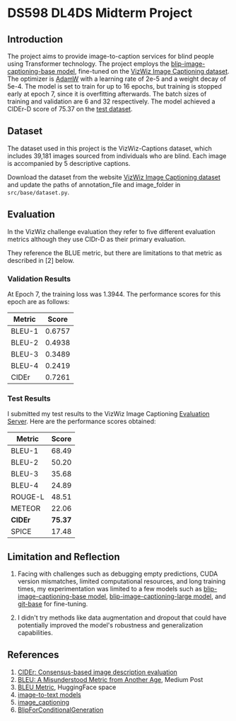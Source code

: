 # DS598 DL4DS Midterm Project

## Introduction

The project aims to provide image-to-caption services for blind people using Transformer technology. The project employs the [blip-image-captioning-base model](https://huggingface.co/Salesforce/blip-image-captioning-base), fine-tuned on the [VizWiz Image Captioning dataset](https://vizwiz.org/tasks-and-datasets/image-captioning/). The optimizer is [AdamW](https://pytorch.org/docs/stable/generated/torch.optim.AdamW.html) with a learning rate of 2e-5 and a weight decay of 5e-4. The model is set to train for up to 16 epochs, but training is stopped early at epoch 7, since it is overfitting afterwards. The batch sizes of training and validation are 6 and 32 respectively. The model achieved a CIDEr-D score of 75.37 on the [test dataset](https://eval.ai/web/challenges/challenge-page/739/leaderboard/2006).

## Dataset

The dataset used in this project is the VizWiz-Captions dataset, which includes 39,181 images sourced from individuals who are blind. Each image is accompanied by 5 descriptive captions. 

Download the dataset from the website [VizWiz Image Captioning dataset](https://vizwiz.org/tasks-and-datasets/image-captioning/) and update the paths of annotation_file and image_folder in `src/base/dataset.py`.

## Evaluation

In the VizWiz challenge evaluation they refer to five different evaluation metrics although they use CIDr-D as their primary evaluation.

They reference the BLUE metric, but there are limitations to that metric as described in [2] below.

### Validation Results

At Epoch 7, the training loss was 1.3944. The performance scores for this epoch are as follows:

| Metric  | Score   |
|---------|---------|
| BLEU-1  | 0.6757  |
| BLEU-2  | 0.4938  |
| BLEU-3  | 0.3489  |
| BLEU-4  | 0.2419  |
| CIDEr   | 0.7261  |

### Test Results

I submitted my test results to the VizWiz Image Captioning [Evaluation Server](https://eval.ai/web/challenges/challenge-page/739/overview). Here are the performance scores obtained:

| Metric  | Score |
|---------|-------|
| BLEU-1  | 68.49 |
| BLEU-2  | 50.20 |
| BLEU-3  | 35.68 |
| BLEU-4  | 24.89 |
| ROUGE-L | 48.51 |
| METEOR  | 22.06 |
| **CIDEr**   | **75.37** |
| SPICE   | 17.48 |

## Limitation and Reflection
1. Facing with challenges such as debugging empty predictions, CUDA version mismatches, limited computational resources, and long training times, my experimentation was limited to a few models such as [blip-image-captioning-base model](https://huggingface.co/Salesforce/blip-image-captioning-base), [blip-image-captioning-large model](https://huggingface.co/Salesforce/blip-image-captioning-large), and [git-base](https://huggingface.co/microsoft/git-base) for fine-tuning. 

2. I didn't try methods like data augmentation and dropout that could have potentially improved the model's robustness and generalization capabilities.

## References
1. [CIDEr: Consensus-based image description evaluation](https://ieeexplore.ieee.org/document/7299087)
2. [BLEU: A Misunderstood Metric from Another Age](https://towardsdatascience.com/bleu-a-misunderstood-metric-from-another-age-d434e18f1b37), Medium Post
3. [BLEU Metric](https://huggingface.co/spaces/evaluate-metric/bleu), HuggingFace space
4. [image-to-text models](https://huggingface.co/models?pipeline_tag=image-to-text&sort=trending)
5. [image_captioning](https://huggingface.co/docs/transformers/main/en/tasks/image_captioning)
6. [BlipForConditionalGeneration](https://huggingface.co/docs/transformers/en/model_doc/blip#transformers.BlipForConditionalGeneration)



